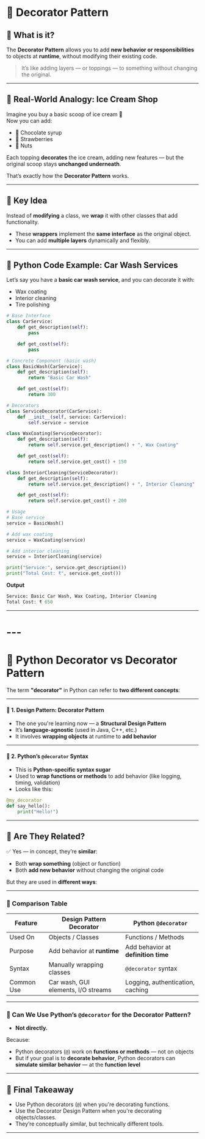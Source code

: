 # 🔹 Decorator Pattern

## 🔹 What is it?

The **Decorator Pattern** allows you to add **new behavior or responsibilities** to objects at **runtime**, without modifying their existing code.

> It’s like adding layers — or toppings — to something without changing the original.

---

## 🔹 Real-World Analogy: Ice Cream Shop

Imagine you buy a basic scoop of ice cream 🍨  
Now you can add:

- 🔹 Chocolate syrup  
- 🔹 Strawberries  
- 🔹 Nuts  

Each topping **decorates** the ice cream, adding new features — but the original scoop stays **unchanged underneath**.

That’s exactly how the **Decorator Pattern** works.

---

## 🔹 Key Idea

Instead of **modifying** a class, we **wrap** it with other classes that add functionality.

- These **wrappers** implement the **same interface** as the original object.
- You can add **multiple layers** dynamically and flexibly.

---

## 🐍 Python Code Example: Car Wash Services

Let’s say you have a **basic car wash service**, and you can decorate it with:

-  Wax coating  
-  Interior cleaning  
-  Tire polishing  

```python
# Base Interface
class CarService:
    def get_description(self):
        pass

    def get_cost(self):
        pass

# Concrete Component (basic wash)
class BasicWash(CarService):
    def get_description(self):
        return "Basic Car Wash"

    def get_cost(self):
        return 300

# Decorators
class ServiceDecorator(CarService):
    def __init__(self, service: CarService):
        self.service = service

class WaxCoating(ServiceDecorator):
    def get_description(self):
        return self.service.get_description() + ", Wax Coating"

    def get_cost(self):
        return self.service.get_cost() + 150

class InteriorCleaning(ServiceDecorator):
    def get_description(self):
        return self.service.get_description() + ", Interior Cleaning"

    def get_cost(self):
        return self.service.get_cost() + 200

# Usage
# Base service
service = BasicWash()

# Add wax coating
service = WaxCoating(service)

# Add interior cleaning
service = InteriorCleaning(service)

print("Service:", service.get_description())
print("Total Cost: ₹", service.get_cost())
```

**Output**
```python
Service: Basic Car Wash, Wax Coating, Interior Cleaning
Total Cost: ₹ 650
```

---

# ---

# 🔹 Python Decorator vs Decorator Pattern

The term **"decorator"** in Python can refer to **two different concepts**:

---

#### 🔹 1. Design Pattern: Decorator Pattern

- The one you're learning now — a **Structural Design Pattern**
- It’s **language-agnostic** (used in Java, C++, etc.)
- It involves **wrapping objects** at runtime to **add behavior**

---

#### 🔹 2. Python’s `@decorator` Syntax

- This is **Python-specific syntax sugar**
- Used to **wrap functions or methods** to add behavior (like logging, timing, validation)
- Looks like this:

```python
@my_decorator
def say_hello():
    print("Hello!")
```

---

## 🔹 Are They Related?

✅ Yes — in concept, they’re **similar**:

-  Both **wrap something** (object or function)
-  Both **add new behavior** without changing the original code

But they are used in **different ways**:

---

### 🔹 Comparison Table

| **Feature**      | **Design Pattern Decorator**      | **Python `@decorator`**                      |
|---------------------|---------------------------------------|-------------------------------------------------|
| Used On             | Objects / Classes                     | Functions / Methods                             |
| Purpose             | Add behavior at **runtime**           | Add behavior at **definition time**             |
| Syntax              | Manually wrapping classes             | `@decorator` syntax                             |
| Common Use          | Car wash, GUI elements, I/O streams   | Logging, authentication, caching                |

---

### 🔹 Can We Use Python’s `@decorator` for the Decorator Pattern?

- **Not directly.**

Because:

- Python decorators (`@`) work on **functions or methods** — not on objects
- But if your goal is to **decorate behavior**, Python decorators can **simulate similar behavior** — at the **function level**

---

## 🔹 Final Takeaway

- Use Python decorators (`@`) when you're decorating functions.
- Use the Decorator Design Pattern when you're decorating objects/classes.
- They’re conceptually similar, but technically different tools.

---
